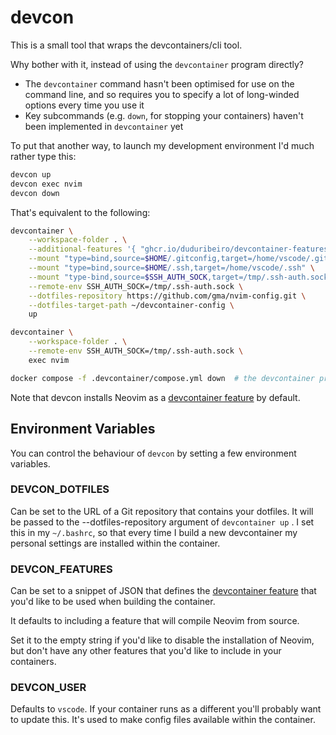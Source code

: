devcon
======

This is a small tool that wraps the devcontainers/cli tool.

Why bother with it, instead of using the `devcontainer` program directly?

- The `devcontainer` command hasn't been optimised for use on the command line,
  and so requires you to specify a lot of long-winded options every time you
  use it
- Key subcommands (e.g. `down`, for stopping your containers) haven't been
  implemented in `devcontainer` yet

To put that another way, to launch my development environment I'd much rather
type this:

```sh
devcon up
devcon exec nvim
devcon down
```

That's equivalent to the following:

```sh
devcontainer \
    --workspace-folder . \
    --additional-features '{ "ghcr.io/duduribeiro/devcontainer-features/neovim:1": {} }' \
    --mount "type=bind,source=$HOME/.gitconfig,target=/home/vscode/.gitconfig" \
    --mount "type=bind,source=$HOME/.ssh,target=/home/vscode/.ssh" \
    --mount "type-bind,source=$SSH_AUTH_SOCK,target=/tmp/.ssh-auth.sock" \
    --remote-env SSH_AUTH_SOCK=/tmp/.ssh-auth.sock \
    --dotfiles-repository https://github.com/gma/nvim-config.git \
    --dotfiles-target-path ~/devcontainer-config \
    up

devcontainer \
    --workspace-folder . \
    --remote-env SSH_AUTH_SOCK=/tmp/.ssh-auth.sock \
    exec nvim

docker compose -f .devcontainer/compose.yml down  # the devcontainer project can't even shut them down!
```

Note that devcon installs Neovim as a [devcontainer feature] by default.

Environment Variables
---------------------

You can control the behaviour of `devcon` by setting a few environment
variables.

### DEVCON_DOTFILES

Can be set to the URL of a Git repository that contains your dotfiles. It will
be passed to the --dotfiles-repository argument of `devcontainer up` . I set
this in my `~/.bashrc`, so that every time I build a new devcontainer my
personal settings are installed within the container.

### DEVCON_FEATURES

Can be set to a snippet of JSON that defines the [devcontainer feature] that
you'd like to be used when building the container.

It defaults to including a feature that will compile Neovim from source.

Set it to the empty string if you'd like to disable the installation of Neovim,
but don't have any other features that you'd like to include in your
containers.

### DEVCON_USER

Defaults to `vscode`. If your container runs as a different you'll probably
want to update this. It's used to make config files available within the
container.

[devcontainer feature]: https://containers.dev/features
